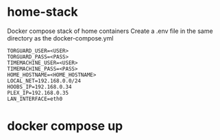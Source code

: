 # home-stack
Docker compose stack of home containers
Create a .env file in the same directory as the docker-compose.yml
```
TORGUARD_USER=<USER>
TORGUARD_PASS=<PASS>
TIMEMACHINE_USER=<USER>
TIMEMACHINE_PASS=<PASS>
HOME_HOSTNAME=<HOME_HOSTNAME>
LOCAL_NET=192.168.0.0/24
HOOBS_IP=192.168.0.34
PLEX_IP=192.168.0.35
LAN_INTERFACE=eth0
```
# docker compose up 
